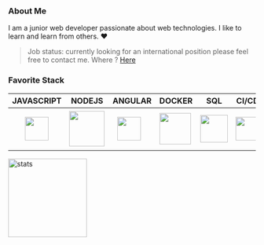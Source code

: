 ### About Me

I am a junior web developer passionate about web technologies. I like to learn and learn from others. :heart:

> Job status: currently looking for an international position please feel free to contact me. Where ? <a href="mailto:dorville.mathieu@gmail.com">Here</a>

### Favorite Stack

| JAVASCRIPT                                                   | NODEJS                                                       | ANGULAR                                                    | DOCKER                                                       | SQL                                                          | CI/CD                                                        |
| ------------------------------------------------------------ | ------------------------------------------------------------ | ------------------------------------------------------------ | ------------------------------------------------------------ | ------------------------------------------------------------ | ------------------------------------------------------------ |
| <p align="center"><img src="https://www.freepnglogos.com/uploads/javascript-png/javascript-vector-logo-yellow-png-transparent-javascript-vector-12.png" align="center" width="48px"></p> | <img src="https://upload.wikimedia.org/wikipedia/commons/d/d9/Node.js_logo.svg" align="center" width="72px"> | <img src ="https://cdn4.iconfinder.com/data/icons/logos-and-brands/512/21_Angular_logo_logos-512.png" align="center" width="48px" style="margin: 10px;"> | <img src="https://cdn.iconscout.com/icon/free/png-512/docker-226091.png" align="center" width="64px"> | <img src ="https://cdn.iconscout.com/icon/free/png-512/postgresql-226047.png" align="center" width="56px"> | <img src ="https://upload.wikimedia.org/wikipedia/commons/thumb/1/18/GitLab_Logo.svg/1108px-GitLab_Logo.svg.png" align="center" width="48px"> |


<img src="https://github-readme-stats.vercel.app/api?username=mtd42&show_icons=true&count_private=true" alt="stats" height="160" align="center" />
